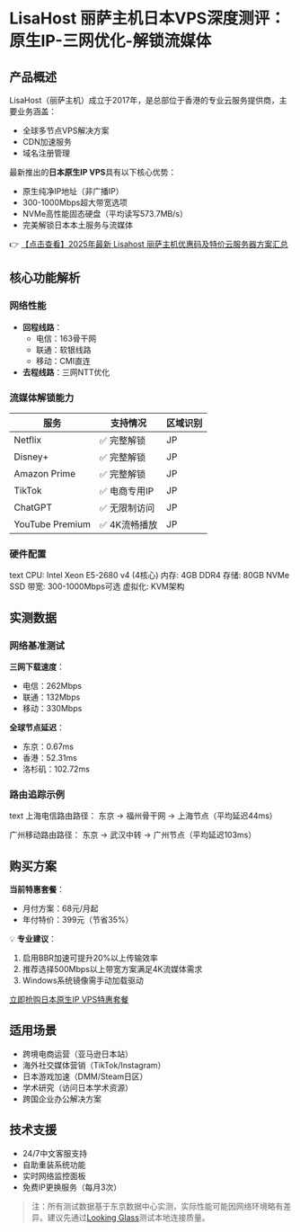 # LisaHost 丽萨主机日本VPS深度测评：原生IP-三网优化-解锁流媒体

## 产品概述

LisaHost（丽萨主机）成立于2017年，是总部位于香港的专业云服务提供商，主要业务涵盖：
- 全球多节点VPS解决方案
- CDN加速服务
- 域名注册管理

最新推出的**日本原生IP VPS**具有以下核心优势：
- 原生纯净IP地址（非广播IP）
- 300-1000Mbps超大带宽选项
- NVMe高性能固态硬盘（平均读写573.7MB/s）
- 完美解锁日本本土服务与流媒体

👉 [【点击查看】2025年最新 Lisahost 丽萨主机优惠码及特价云服务器方案汇总](https://bit.ly/lisazhuji)

## 核心功能解析

### 网络性能
- **回程线路**：
  - 电信：163骨干网
  - 联通：软银线路
  - 移动：CMI直连
- **去程线路**：三网NTT优化

### 流媒体解锁能力
| 服务           | 支持情况       | 区域识别 |
|----------------|----------------|----------|
| Netflix        | ✅ 完整解锁    | JP       |
| Disney+        | ✅ 完整解锁    | JP       |
| Amazon Prime   | ✅ 完整解锁    | JP       |
| TikTok         | ✅ 电商专用IP  | JP       |
| ChatGPT        | ✅ 无限制访问  | JP       |
| YouTube Premium| ✅ 4K流畅播放  | JP       |

### 硬件配置
text
CPU: Intel Xeon E5-2680 v4 (4核心)
内存: 4GB DDR4
存储: 80GB NVMe SSD
带宽: 300-1000Mbps可选
虚拟化: KVM架构

## 实测数据

### 网络基准测试
**三网下载速度**：
- 电信：262Mbps
- 联通：132Mbps 
- 移动：330Mbps

**全球节点延迟**：
- 东京：0.67ms
- 香港：52.31ms
- 洛杉矶：102.72ms

### 路由追踪示例
text
上海电信路由路径：
东京 → 福州骨干网 → 上海节点（平均延迟44ms）

广州移动路由路径：
东京 → 武汉中转 → 广州节点（平均延迟103ms）

## 购买方案

**当前特惠套餐**：
- 月付方案：68元/月起
- 年付特价：399元（节省35%）

💡 **专业建议**：
1. 启用BBR加速可提升20%以上传输效率
2. 推荐选择500Mbps以上带宽方案满足4K流媒体需求
3. Windows系统镜像需手动加载驱动

[立即抢购日本原生IP VPS特惠套餐](https://bit.ly/lisazhuji)

## 适用场景
- 跨境电商运营（亚马逊日本站）
- 海外社交媒体营销（TikTok/Instagram）
- 日本游戏加速（DMM/Steam日区）
- 学术研究（访问日本学术资源）
- 跨国企业办公解决方案

## 技术支援
- 24/7中文客服支持
- 自助重装系统功能
- 实时网络监控面板
- 免费IP更换服务（每月3次）

> 注：所有测试数据基于东京数据中心实测，实际性能可能因网络环境略有差异。建议先通过[Looking Glass](https://bit.ly/lisazhuji)测试本地连接质量。